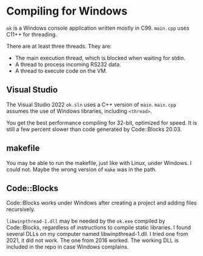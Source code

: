 # Compiling for Windows

`ok` is a Windows console application written mostly in C99.
`main.cpp` uses C11++ for threading.

There are at least three threads. They are:

- The main execution thread, which is blocked when waiting for stdin.
- A thread to process incoming RS232 data.
- A thread to execute code on the VM.

## Visual Studio

The Visual Studio 2022 `ok.sln` uses a C++ version of `main`.
`main.cpp` assumes the use of Windows libraries, including `<thread>`.

You get the best performance compiling for 32-bit, optimized for speed.
It is still a few percent slower than code generated by Code::Blocks 20.03.

## makefile

You may be able to run the makefile, just like with Linux, under Windows. I could not.
Maybe the wrong version of `make` was in the path.

## Code::Blocks

Code::Blocks works under Windows after creating a project and adding files recursively.

`libwinpthread-1.dll` may be needed by the `ok.exe` compiled by Code::Blocks, regardless of instructions to compile static libraries.
I found several DLLs on my computer named libwinpthread-1.dll. I tried one from 2021, it did not work. The one from 2016 worked.
The working DLL is included in the repo in case Windows complains.
